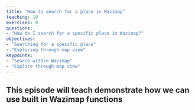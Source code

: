 ```yaml
---
title: "How to search for a place in Wazimap"
teaching: 10
exercises: 0
questions:
- "How do I search for a specific place in Wazimap?"
objectives:
- "Searching for a spesific place"
- "Exploring through map view"
keypoints:
- "Search within Wazimap"
- "Explore through map view"
---
```


## This episode will teach demonstrate how we can use built in Wazimap functions

